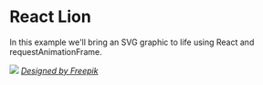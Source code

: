 # React Lion

In this example we'll bring an SVG graphic to life using React and requestAnimationFrame.

![](http://j4p.us/image/0R1g1E0x0O3e/lion_react_hero.png)
_[Designed by Freepik](http://www.freepik.com)_
